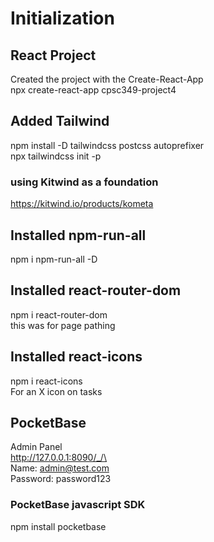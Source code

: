 # Initialization

## React Project
Created the project with the Create-React-App\
npx create-react-app cpsc349-project4

## Added Tailwind
npm install -D tailwindcss postcss autoprefixer\
npx tailwindcss init -p
### using Kitwind as a foundation
https://kitwind.io/products/kometa

## Installed npm-run-all
npm i npm-run-all -D

## Installed react-router-dom
npm i react-router-dom\
this was for page pathing

## Installed react-icons
npm i react-icons\
For an X icon on tasks

## PocketBase
Admin Panel\
http://127.0.0.1:8090/_/\
\
Name: admin@test.com\
Password: password123

### PocketBase javascript SDK
npm install pocketbase

